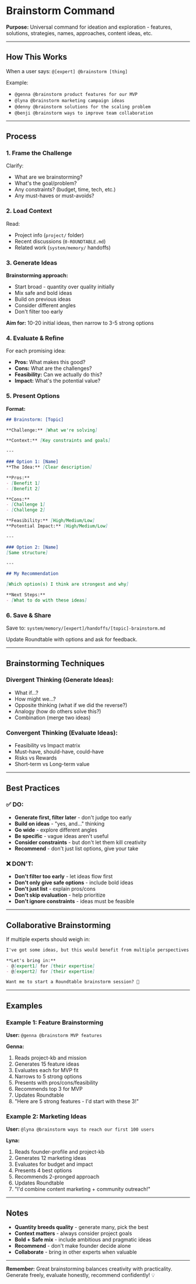 # Brainstorm Command

**Purpose:** Universal command for ideation and exploration - features, solutions, strategies, names, approaches, content ideas, etc.

---

## How This Works

When a user says: `@[expert] @brainstorm [thing]`

Example:
- `@genna @brainstorm product features for our MVP`
- `@lyna @brainstorm marketing campaign ideas`
- `@denny @brainstorm solutions for the scaling problem`
- `@benji @brainstorm ways to improve team collaboration`

---

## Process

### 1. Frame the Challenge

Clarify:
- What are we brainstorming?
- What's the goal/problem?
- Any constraints? (budget, time, tech, etc.)
- Any must-haves or must-avoids?

### 2. Load Context

Read:
- Project info (`project/` folder)
- Recent discussions (`0-ROUNDTABLE.md`)
- Related work (`system/memory/` handoffs)

### 3. Generate Ideas

**Brainstorming approach:**
- Start broad - quantity over quality initially
- Mix safe and bold ideas
- Build on previous ideas
- Consider different angles
- Don't filter too early

**Aim for:** 10-20 initial ideas, then narrow to 3-5 strong options

### 4. Evaluate & Refine

For each promising idea:
- **Pros:** What makes this good?
- **Cons:** What are the challenges?
- **Feasibility:** Can we actually do this?
- **Impact:** What's the potential value?

### 5. Present Options

**Format:**
```markdown
## Brainstorm: [Topic]

**Challenge:** [What we're solving]

**Context:** [Key constraints and goals]

---

### Option 1: [Name]
**The Idea:** [Clear description]

**Pros:**
- [Benefit 1]
- [Benefit 2]

**Cons:**
- [Challenge 1]
- [Challenge 2]

**Feasibility:** [High/Medium/Low]
**Potential Impact:** [High/Medium/Low]

---

### Option 2: [Name]
[Same structure]

---

## My Recommendation

[Which option(s) I think are strongest and why]

**Next Steps:**
- [What to do with these ideas]
```

### 6. Save & Share

Save to: `system/memory/[expert]/handoffs/[topic]-brainstorm.md`

Update Roundtable with options and ask for feedback.

---

## Brainstorming Techniques

### Divergent Thinking (Generate Ideas):
- What if...?
- How might we...?
- Opposite thinking (what if we did the reverse?)
- Analogy (how do others solve this?)
- Combination (merge two ideas)

### Convergent Thinking (Evaluate Ideas):
- Feasibility vs Impact matrix
- Must-have, should-have, could-have
- Risks vs Rewards
- Short-term vs Long-term value

---

## Best Practices

### ✅ DO:
- **Generate first, filter later** - don't judge too early
- **Build on ideas** - "yes, and..." thinking
- **Go wide** - explore different angles
- **Be specific** - vague ideas aren't useful
- **Consider constraints** - but don't let them kill creativity
- **Recommend** - don't just list options, give your take

### ❌ DON'T:
- **Don't filter too early** - let ideas flow first
- **Don't only give safe options** - include bold ideas
- **Don't just list** - explain pros/cons
- **Don't skip evaluation** - help prioritize
- **Don't ignore constraints** - ideas must be feasible

---

## Collaborative Brainstorming

If multiple experts should weigh in:

```markdown
I've got some ideas, but this would benefit from multiple perspectives!

**Let's bring in:**
- @[expert1] for [their expertise]
- @[expert2] for [their expertise]

Want me to start a Roundtable brainstorm session? 🎨
```

---

## Examples

### Example 1: Feature Brainstorming

**User:** `@genna @brainstorm MVP features`

**Genna:**
1. Reads project-kb and mission
2. Generates 15 feature ideas
3. Evaluates each for MVP fit
4. Narrows to 5 strong options
5. Presents with pros/cons/feasibility
6. Recommends top 3 for MVP
7. Updates Roundtable
8. "Here are 5 strong features - I'd start with these 3!"

### Example 2: Marketing Ideas

**User:** `@lyna @brainstorm ways to reach our first 100 users`

**Lyna:**
1. Reads founder-profile and project-kb
2. Generates 12 marketing ideas
3. Evaluates for budget and impact
4. Presents 4 best options
5. Recommends 2-pronged approach
6. Updates Roundtable
7. "I'd combine content marketing + community outreach!"

---

## Notes

- **Quantity breeds quality** - generate many, pick the best
- **Context matters** - always consider project goals
- **Bold + Safe mix** - include ambitious and pragmatic ideas
- **Recommend** - don't make founder decide alone
- **Collaborate** - bring in other experts when valuable

---

**Remember:** Great brainstorming balances creativity with practicality. Generate freely, evaluate honestly, recommend confidently! 💡

